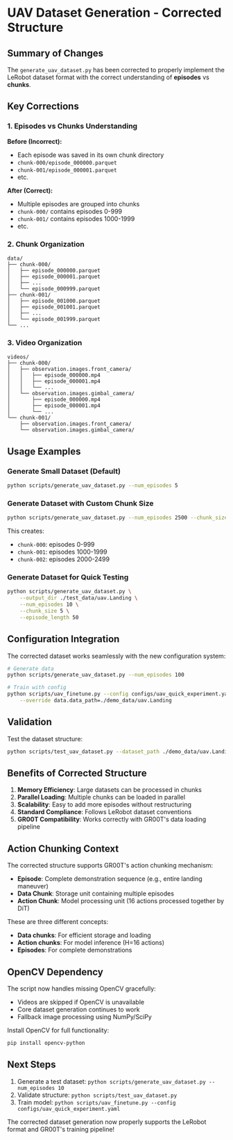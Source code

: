# UAV Dataset Generation - Corrected Structure

## Summary of Changes

The `generate_uav_dataset.py` has been corrected to properly implement the LeRobot dataset format with the correct understanding of **episodes** vs **chunks**.

## Key Corrections

### 1. **Episodes vs Chunks Understanding**

**Before (Incorrect):**

- Each episode was saved in its own chunk directory
- `chunk-000/episode_000000.parquet`
- `chunk-001/episode_000001.parquet`
- etc.

**After (Correct):**

- Multiple episodes are grouped into chunks
- `chunk-000/` contains episodes 0-999
- `chunk-001/` contains episodes 1000-1999
- etc.

### 2. **Chunk Organization**

```
data/
├── chunk-000/
│   ├── episode_000000.parquet
│   ├── episode_000001.parquet
│   ├── ...
│   └── episode_000999.parquet
├── chunk-001/
│   ├── episode_001000.parquet
│   ├── episode_001001.parquet
│   ├── ...
│   └── episode_001999.parquet
└── ...
```

### 3. **Video Organization**

```
videos/
├── chunk-000/
│   ├── observation.images.front_camera/
│   │   ├── episode_000000.mp4
│   │   ├── episode_000001.mp4
│   │   └── ...
│   └── observation.images.gimbal_camera/
│       ├── episode_000000.mp4
│       ├── episode_000001.mp4
│       └── ...
└── chunk-001/
    ├── observation.images.front_camera/
    └── observation.images.gimbal_camera/
```

## Usage Examples

### Generate Small Dataset (Default)

```bash
python scripts/generate_uav_dataset.py --num_episodes 5
```

### Generate Dataset with Custom Chunk Size

```bash
python scripts/generate_uav_dataset.py --num_episodes 2500 --chunk_size 1000
```

This creates:

- `chunk-000`: episodes 0-999
- `chunk-001`: episodes 1000-1999
- `chunk-002`: episodes 2000-2499

### Generate Dataset for Quick Testing

```bash
python scripts/generate_uav_dataset.py \
    --output_dir ./test_data/uav.Landing \
    --num_episodes 10 \
    --chunk_size 5 \
    --episode_length 50
```

## Configuration Integration

The corrected dataset works seamlessly with the new configuration system:

```bash
# Generate data
python scripts/generate_uav_dataset.py --num_episodes 100

# Train with config
python scripts/uav_finetune.py --config configs/uav_quick_experiment.yaml \
    --override data.data_path=./demo_data/uav.Landing
```

## Validation

Test the dataset structure:

```bash
python scripts/test_uav_dataset.py --dataset_path ./demo_data/uav.Landing
```

## Benefits of Corrected Structure

1. **Memory Efficiency**: Large datasets can be processed in chunks
2. **Parallel Loading**: Multiple chunks can be loaded in parallel
3. **Scalability**: Easy to add more episodes without restructuring
4. **Standard Compliance**: Follows LeRobot dataset conventions
5. **GR00T Compatibility**: Works correctly with GR00T's data loading pipeline

## Action Chunking Context

The corrected structure supports GR00T's action chunking mechanism:

- **Episode**: Complete demonstration sequence (e.g., entire landing maneuver)
- **Data Chunk**: Storage unit containing multiple episodes
- **Action Chunk**: Model processing unit (16 actions processed together by DiT)

These are three different concepts:

- **Data chunks**: For efficient storage and loading
- **Action chunks**: For model inference (H=16 actions)
- **Episodes**: For complete demonstrations

## OpenCV Dependency

The script now handles missing OpenCV gracefully:

- Videos are skipped if OpenCV is unavailable
- Core dataset generation continues to work
- Fallback image processing using NumPy/SciPy

Install OpenCV for full functionality:

```bash
pip install opencv-python
```

## Next Steps

1. Generate a test dataset: `python scripts/generate_uav_dataset.py --num_episodes 10`
2. Validate structure: `python scripts/test_uav_dataset.py`
3. Train model: `python scripts/uav_finetune.py --config configs/uav_quick_experiment.yaml`

The corrected dataset generation now properly supports the LeRobot format and GR00T's training pipeline!
